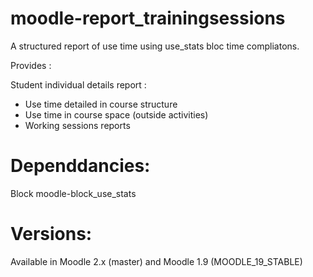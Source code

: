 moodle-report_trainingsessions
==============================

A structured report of use time using use_stats bloc time compliatons.

Provides : 

Student individual details report :
* Use time detailed in course structure
* Use time in course space (outside activities)
* Working sessions reports 

Dependdancies: 
===============
Block moodle-block_use_stats

Versions:
=========
Available in Moodle 2.x (master) and Moodle 1.9 (MOODLE_19_STABLE)

